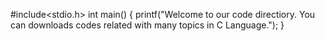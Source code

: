 #include<stdio.h>
int main()
{
 printf("Welcome to our code directiory. You can downloads codes related with many topics in C Language.");
}
